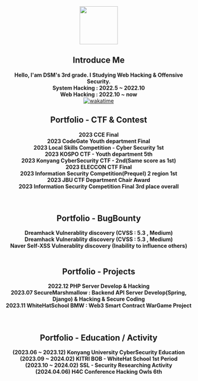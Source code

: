 <div align="center">
<img src="https://blog.kakaocdn.net/dn/cgkUIV/btqRqcabOMh/iSwGFjqyYk5pidLEb8K641/img.png" style="width:100px;height:100px;">

## Introduce Me
**Hello, I'am DSM's 3rd grade. I Studying Web Hacking & Offensive Security.**<br>
**System Hacking : 2022.5 ~ 2022.10** <br>
**Web Hacking : 2022.10 ~ now** <br>
[![wakatime](https://wakatime.com/badge/user/ed96b67e-b3e4-438a-94c6-e2c710db8d42.svg)](https://wakatime.com/@ed96b67e-b3e4-438a-94c6-e2c710db8d42)

## Portfolio - CTF & Contest
**2023 CCE Final** <br>
**2023 CodeGate Youth department Final** <br>
**2023 Local Skills Competition - Cyber Security 1st** <br>
**2023 KOSPO CTF - Youth department 5th** <br> 
**2023 Konyang CyberSecurity CTF - 2nd(Same score as 1st)** <br>
**2023 ELECCON CTF Final** <br>
**2023 Information Security Competition(Prequel) 2 region 1st**<br>
**2023 JBU CTF Department Chair Award** <br>
**2023 Information Security Competition Final 3rd place overall** <br>
<br><br>

## Portfolio - BugBounty
**Dreamhack Vulnerablity discovery (CVSS : 5.3 , Medium)** <br>
**Dreamhack Vulnerablity discovery (CVSS : 5.3 , Medium)** <br>
**Naver Self-XSS Vulnerablity discovery (Inability to influence others)**
<br><br>

## Portfolio - Projects
**2022.12 PHP Server Develop & Hacking** <br>
**2023.07 SecureMarshmallow : Backend API Server Develop(Spring, Django) & Hacking & Secure Coding** <br>
**2023.11 WhiteHatSchool BMW : Web3 Smart Contract WarGame Project** <br>
<br><br>
## Portfolio - Education / Activity
**(2023.06 ~ 2023.12) Konyang University CyberSecurity Education** <br>
**(2023.09 ~ 2024.02) KITRI BOB - WhiteHat School 1st Period** <br>
**(2023.10 ~ 2024.02) SSL - Security Researching Activity** <br>
**(2024.04.06) H4C Conference Hacking Owls 6th** <br>
<br>
